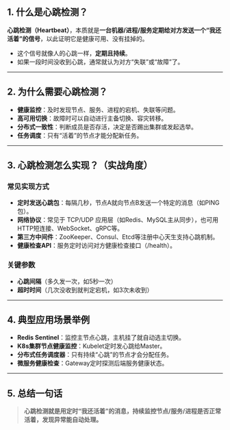 ## 1. 什么是心跳检测？

**心跳检测（Heartbeat）**，本质就是**一台机器/进程/服务定期给对方发送一个“我还活着”的信号**，以此证明它是健康可用、没有挂掉的。

* 这个信号就像人的心跳一样，**定期且持续**。
* 如果一段时间没收到心跳，通常就认为对方“失联”或“故障”了。

---

## 2. 为什么需要心跳检测？

* **健康监控**：及时发现节点、服务、进程的宕机、失联等问题。
* **高可用切换**：故障时可以自动进行主备切换、容灾转移。
* **分布式一致性**：判断成员是否存活，决定是否踢出集群或发起选举。
* **任务调度**：只有“活着”的节点才能分配新任务。

---

## 3. 心跳检测怎么实现？（实战角度）

### 常见实现方式

* **定时发送心跳包**：每隔几秒，节点A就向节点B发送一个特定的消息（如PING包）。
* **网络协议**：常见于 TCP/UDP 应用层（如Redis、MySQL主从同步），也可用HTTP短连接、WebSocket、gRPC等。
* **第三方中间件**：ZooKeeper、Consul、Etcd等注册中心天生支持心跳机制。
* **健康检查API**：服务定时访问对方健康检查接口（/health）。

### 关键参数

* **心跳间隔**（多久发一次，如5秒一次）
* **超时时间**（几次没收到就判定宕机，如3次未收到）

---

## 4. 典型应用场景举例

* **Redis Sentinel**：监控主节点心跳，主机挂了就自动选主切换。
* **K8s集群节点健康监控**：Kubelet定时发心跳给Master。
* **分布式任务调度器**：只有持续“心跳”的节点才会分配任务。
* **微服务健康检查**：Gateway定时探测后端服务健康状态。

---

## 5. 总结一句话

> **心跳检测就是用定时“我还活着”的消息，持续监控节点/服务/进程是否正常活着，发现异常能自动处理。**

